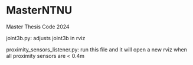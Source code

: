 # MasterNTNU
Master Thesis Code 2024

joint3b.py: adjusts joint3b in rviz

proximity_sensors_listener.py: run this file and it will open a new rviz when all proximity sensors are < 0.4m
